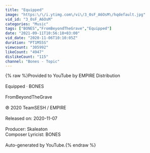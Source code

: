 ```yaml
---
title: "Equipped"
image: "https:\/\/i.ytimg.com\/vi\/3_0sF_A6OsM\/hqdefault.jpg"
vid_id: "3_0sF_A6OsM"
categories: "Music"
tags: ["BONES","FromBeyondTheGrave","Equipped"]
date: "2021-09-11T10:56:18+03:00"
vid_date: "2020-11-06T10:10:05Z"
duration: "PT1M55S"
viewcount: "305992"
likeCount: "4947"
dislikeCount: "115"
channel: "Bones - Topic"
---
```

{% raw %}Provided to YouTube by EMPIRE Distribution<br /><br />Equipped · BONES<br /><br />FromBeyondTheGrave<br /><br />℗ 2020 TeamSESH / EMPIRE<br /><br />Released on: 2020-11-07<br /><br />Producer: Skaleaton<br />Composer  Lyricist: BONES<br /><br />Auto-generated by YouTube.{% endraw %}
